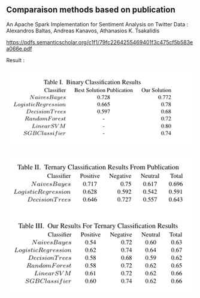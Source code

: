## Comparaison methods based on publication

An Apache Spark Implementation for Sentiment Analysis on Twitter Data :
Alexandros Baltas, Andreas Kanavos, Athanasios K. Tsakalidis

https://pdfs.semanticscholar.org/c1f1/79fc2264255469401f3c475cf5b583ea066e.pdf


Result :

![alt text](https://raw.githubusercontent.com/yannistannier/twitter-sentiment-analysis/master/comparaison-publication/res1.png)

![alt text](https://raw.githubusercontent.com/yannistannier/twitter-sentiment-analysis/master/comparaison-publication/res2.png)